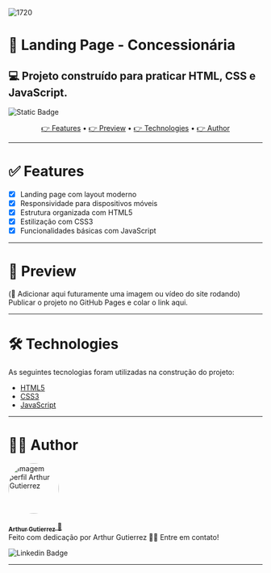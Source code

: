 ![1720](https://github.com/ArthurGuti/React-Native-Fullstack/assets/131212175/3e795ee8-4820-43db-9385-d2de77255b4f)

# 🚗 Landing Page - Concessionária  
## 💻 Projeto construído para praticar HTML, CSS e JavaScript.

<img alt="Static Badge" src="https://img.shields.io/badge/dev%20-%20Arthur%20-%20Gutierrez?color=%23907bf2&link=www.linkedin.com%2Fin%2Farthur-gutierrez-de-oliveira-dev2110"> 

<p align="center">
 <a href="#features"> 👉 Features</a> •
 <a href="#preview"> 👉 Preview</a> • 
 <a href="#technologies"> 👉 Technologies</a> • 
 <a href="#author">👉 Author</a>
</p>

---

# ✅ Features

- [x] Landing page com layout moderno
- [x] Responsividade para dispositivos móveis
- [x] Estrutura organizada com HTML5
- [x] Estilização com CSS3
- [x] Funcionalidades básicas com JavaScript

---

# 📸 Preview

(📌 Adicionar aqui futuramente uma imagem ou vídeo do site rodando)  
Publicar o projeto no GitHub Pages e colar o link aqui.

---

# 🛠 Technologies

As seguintes tecnologias foram utilizadas na construção do projeto:

- [HTML5](https://developer.mozilla.org/pt-BR/docs/Web/HTML)
- [CSS3](https://developer.mozilla.org/pt-BR/docs/Web/CSS)
- [JavaScript](https://developer.mozilla.org/pt-BR/docs/Web/JavaScript)

---

# 🧑‍💻 Author
<a href="https://github.com/ArthurGuti/">
  <div style="border-radius: 25%;">
    <img src="https://github.com/ArthurGuti/React-Native-Fullstack/assets/131212175/c700239d-1d33-4e41-a4cb-2ccd2baf468b" width="100px" style="border-radius: 50%" alt="Imagem perfil Arthur Gutierrez"/>
  </div>
  <br/>
  <sub><b>Arthur Gutierrez</b></sub>
</a> <a href="https://www.linkedin.com/in/arthur-gutierrez-de-oliveira-dev2110" title="Linkedin">🚀</a><br/>
Feito com dedicação por Arthur Gutierrez 👋🏽 Entre em contato!

<br/>

![Linkedin Badge](https://img.shields.io/badge/-ArthurDev-blue?style=flat-square&logo=Linkedin&logoColor=white&link=https://www.linkedin.com/in/arthur-gutierrez-de-oliveira-dev2110)

---
